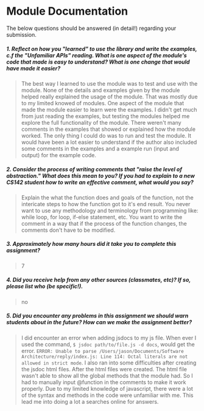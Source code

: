 # Module Documentation

The below questions should be answered (in detail!) regarding your submission.

##### 1. Reflect on how you "learned" to use the library and write the examples, c.f the "Unfamiliar APIs" reading. What is one aspect of the module's code that made is easy to understand? What is one change that would have made it easier?
> The best way I learned to use the module was to test and use with the module. None of the details and examples given by the module helped really explained the usage of the module. That was mostly due to my limited knowed of modules. One aspect of the module that made the module easier to learn were the examples. I didn't get much from just reading the examples, but testing the modules helped me explore the full functionality of the module. There weren't many comments in the examples that showed or explained how the module worked. The only thing I could do was to run and test the module. It would have been a lot easier to understand if the author also included some comments in the examples and a example run (input and output) for the example code.

##### 2. Consider the process of writing comments that "raise the level of abstraction." What does this mean to you? If you had to explain to a new CS142 student how to write an effective comment, what would you say? #####
> Explain the what the function does and goals of the function, not the intericate steps to how the function got to it's end result. You never want to use any methodology and terminology from programming like: while loop, for loop, if-else statement, etc. You want to write the comment in a way that if the process of the function changes, the comments don't have to be modified.

##### 3. Approximately how many hours did it take you to complete this assignment? #####
> 7


##### 4. Did you receive help from any other sources (classmates, etc)? If so, please list who (be specific!). #####
> no


##### 5. Did you encounter any problems in this assignment we should warn students about in the future? How can we make the assignment better? #####
> I did encounter an error when adding jsdocs to my js file. When ever I used the command, `$ jsdoc path/to/file.js -d docs`, would get the error. `ERROR: Unable to parse /Users/jason/Documents/Software Architecture/reply/index.js: Line 114: Octal literals are not allowed in strict mode`. 
I also ran into some difficulties after creating the jsdoc html files. After the html files were created. The html file wasn't able to show all the global methods that the module had. So I had to manually input @function in the comments to make it work properly. 
Due to my limited knowledge of javascript, there were a lot of the syntax and methods in the code were unfamiliar with me. This lead me into doing a lot a searches online for answers. 
